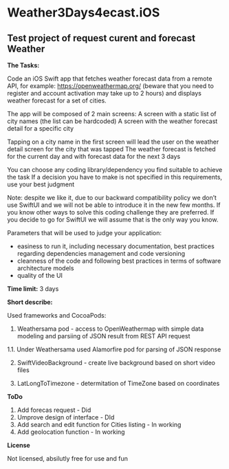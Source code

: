 # Weather3Days4ecast.iOS

## Test project of request curent and forecast Weather

**The Tasks:**

Code an iOS Swift app that fetches weather forecast data from a remote API, for example: https://openweathermap.org/ (beware that you need to register and account activation may take up to 2 hours) and displays weather forecast for a set of cities.
 
The app will be composed of 2 main screens:
A screen with a static list of city names (the list can be hardcoded)
A screen with the weather forecast detail for a specific city
 
Tapping on a city name in the first screen will lead the user on the weather detail screen for the city that was tapped
The weather forecast is fetched for the current day and with forecast data for the next 3 days
 
You can choose any coding library/dependency you find suitable to achieve the task
If a decision you have to make is not specified in this requirements, use your best judgment
 
Note:
despite we like it, due to our backward compatibility policy we don’t use SwiftUI and we will not be able to introduce it in the new few months. If you know other ways to solve this coding challenge they are preferred. If you decide to go for SwiftUI we will assume that is the only way you know.
 
Parameters that will be used to judge your application:
- easiness to run it, including necessary documentation, best practices regarding dependencies management and code versioning
- cleanness of the code and following best practices in terms of software architecture models
- quality of the UI

**Time limit:** 3 days

**Short describe:**

Used frameworks and CocoaPods:

1. Weathersama pod - access to OpenWeathermap with simple data modeling and parsiing of JSON result from REST API request

1.1. Under Weathersama used Alamorfire pod for parsing of JSON response

2. SwiftVideoBackground - create live background based on short video files

3. LatLongToTimezone - determitation of TimeZone based on coordinates


**ToDo**

1. Add forecas request  - Did
2. Umprove design of interface - DId
3. Add search and edit function for Cities listing - In working
4. Add geolocation function - In working

**License**

Not licensed, absilutly free for use and fun
